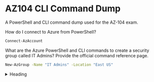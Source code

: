 # AZ104 CLI Command Dump
A PowerShell and CLI command dump used for the AZ-104 exam.

How do I connect to Azure from PowerShell?

```bash
Connect-AzAccount
```

What are the Azure PowerShell and CLI commands to create a security group called IT Admins? Provide the official command reference page.

```bash
New-AzGroup -Name "IT Admins" -Location "East US"
```



<details>
<summary>Heading</summary>
    + markdown list 1
        + nested list 1
        + nested list 2
    + markdown list 2
</details>
